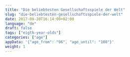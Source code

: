 ```yaml
---
title: "Die beliebtesten Gesellschaftsspiele der Welt"
slug: "die-beliebtesten-gesellschaftsspiele-der-welt"
date: 2017-09-20T16:14:09+02:00
language: "de"
draft: false
tags: ["eigth-year-olds"]
categories: ["age"]
appData: '{"age_from": "96", "age_until": "108"}'
weight: 1
---
```

